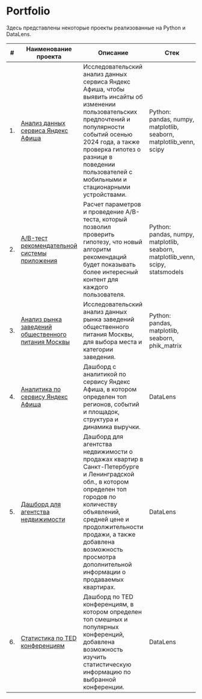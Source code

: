# Portfolio

Здесь представлены некоторые проекты реализованные на Python и DataLens.

| #   | Наименование проекта                | Описание                                      | Стек                                              |
|-----|-------------------------------------|-----------------------------------------------|---------------------------------------------------|
| 1.  | [Анализ данных сервиса Яндекс Афиша](https://github.com/ghdena/Portfolio/tree/main/Afisha) | Исследовательский анализ данных сервиса Яндекс Афиша, чтобы выявить инсайты об изменении пользовательских предпочтений и популярности событий осенью 2024 года, а также  проверка гипотез о разнице в поведении пользователей с мобильными и стационарными устройствами. | Python: pandas, numpy, matplotlib, seaborn, matplotlib_venn, scipy |
| 2.  | [A/B-тест рекомендательной системы приложения](https://github.com/ghdena/Portfolio/tree/main/AB-test) | Расчет параметров и проведение A/B-теста, который позволил проверить гипотезу, что новый алгоритм рекомендаций будет показывать более интересный контент для каждого пользователя. | Python: pandas, numpy, matplotlib, seaborn, matplotlib_venn, scipy, statsmodels |
| 3.  | [Анализ рынка заведений общественного питания Москвы](https://github.com/ghdena/Portfolio/tree/main/Catering) | Исследовательский анализ данных рынка заведений общественного питания Москвы, для выбора места и категории заведения. | Python: pandas, matplotlib, seaborn, phik_matrix |
| 4.  | [Аналитика по сервису Яндекс Афиша](https://datalens.yandex/1w8ccs7njehwm) | Дашборд с аналитикой по сервису Яндекс Афиша, в котором определен топ регионов, событий и площадок, структура и динамика выручки. | DataLens | 
| 5.  | [Дашборд для агентства недвижимости](https://datalens.yandex/zu68g3bf65nkk) | Дашборд для агентства недвижимости о продажах квартир в Санкт-Петербурге и Ленинградской обл., в котором определен топ городов по количеству объявлений, средней цене и продолжительности продажи, а также добавлена возможность просмотра дополнительной информации о продаваемых квартирах. | DataLens |
| 6.  | [Статистика по TED конференциям](https://datalens.yandex/kfrvdkf1ld6m5) | Дашборд по TED конференциям, в котором определен топ смешных и популярных конференций, добавлена возможность изучить статистическую информацию по выбранной конференции. | DataLens | 

